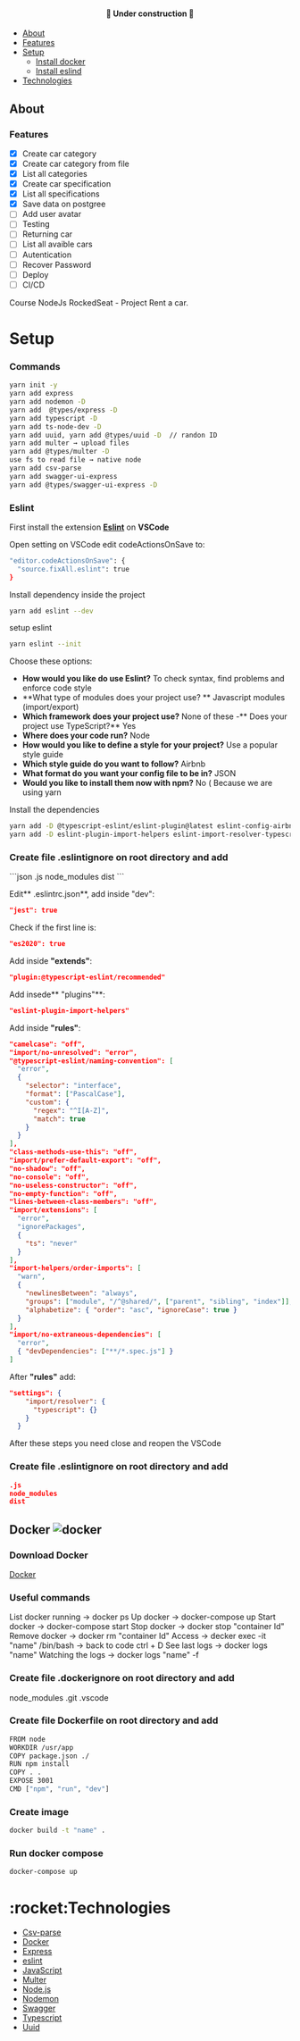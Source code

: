 <h4 align="center"> 
	🚧  Under construction  🚧
</h4>

 * [About](#about)
 * [Features](#features)
 * [Setup](#setup)
    * [Install docker](#docker)
    * [Install eslind](#eslint)
 * [Technologies](#technologies)


<a id="about"></a>
## About

<a id="features"></a>
### Features

- [x] Create car category
- [x] Create car category from file
- [x] List all categories
- [x] Create car specification
- [x] List all specifications
- [x] Save data on postgree
- [ ] Add user avatar
- [ ] Testing
- [ ] Returning car
- [ ] List all avaible cars
- [ ] Autentication
- [ ] Recover Password
- [ ] Deploy
- [ ] CI/CD

Course NodeJs RockedSeat - Project Rent a car.

<a id="setup"></a>
<h1>Setup</h1>

<h3>Commands</h3>

```bash
yarn init -y
yarn add express
yarn add nodemon -D
yarn add  @types/express -D
yarn add typescript -D
yarn add ts-node-dev -D
yarn add uuid, yarn add @types/uuid -D  // randon ID
yarn add multer → upload files
yarn add @types/multer -D
use fs to read file → native node
yarn add csv-parse
yarn add swagger-ui-express
yarn add @types/swagger-ui-express -D
```

<a id="eslint"></a>
<h3>Eslint</h3>

First install the extension [**Eslint**](https://marketplace.visualstudio.com/items?itemName=dbaeumer.vscode-eslint) on **VSCode**

Open setting on VSCode edit codeActionsOnSave to:
```bash
"editor.codeActionsOnSave": {
  "source.fixAll.eslint": true
}
```
Install dependency inside the project
```bash
yarn add eslint --dev
```

setup eslint
```bash
yarn eslint --init
```

Choose these options:
- **How would you like do use Eslint?**
   To check syntax, find problems and enforce code style
- **What type of modules does your project use? **
   Javascript modules (import/export)
- **Which framework does your project use?**
   None of these
-** Does your project use TypeScript?**
   Yes
- **Where does your code run?**
   Node
- **How would you like to define a style for your project?**
   Use a popular style guide
-  **Which style guide do you want to follow?**
   Airbnb
-  **What format do you want your config file to be in?**
   JSON
-  **Would you like to install them now with npm?**
      No ( Because we are using yarn
     
Install the dependencies
```bash
yarn add -D @typescript-eslint/eslint-plugin@latest eslint-config-airbnb-base@latest eslint-plugin-import@^2.22.1 @typescript-eslint/parser@latest
yarn add -D eslint-plugin-import-helpers eslint-import-resolver-typescript
```

<h3>Create file .eslintignore on root directory and add</h3>
```json
.js
node_modules
dist
```

Edit** .eslintrc.json**, add inside "dev":
```json
"jest": true
```

Check if the first line is:
 ```json
 "es2020": true
```

Add inside **"extends"**:
```json
"plugin:@typescript-eslint/recommended"
```

Add insede** "plugins"**:
```json
"eslint-plugin-import-helpers"
```

Add inside **"rules"**:
```json
"camelcase": "off",
"import/no-unresolved": "error",
"@typescript-eslint/naming-convention": [
  "error",
  {
    "selector": "interface",
    "format": ["PascalCase"],
    "custom": {
      "regex": "^I[A-Z]",
      "match": true
    }
  }
],
"class-methods-use-this": "off",
"import/prefer-default-export": "off",
"no-shadow": "off",
"no-console": "off",
"no-useless-constructor": "off",
"no-empty-function": "off",
"lines-between-class-members": "off",
"import/extensions": [
  "error",
  "ignorePackages",
  {
    "ts": "never"
  }
],
"import-helpers/order-imports": [
  "warn",
  {
    "newlinesBetween": "always",
    "groups": ["module", "/^@shared/", ["parent", "sibling", "index"]],
    "alphabetize": { "order": "asc", "ignoreCase": true }
  }
],
"import/no-extraneous-dependencies": [
  "error",
  { "devDependencies": ["**/*.spec.js"] }
]
```

After **"rules"** add:
```json
"settings": {
    "import/resolver": {
      "typescript": {}
    }
  }
```

After these steps you need close and reopen the VSCode

<h3>Create file .eslintignore on root directory and add</h3>

```json
.js
node_modules
dist
```

<a id="docker"></a>

## Docker ![docker](https://user-images.githubusercontent.com/24212720/115613120-66623780-a2c2-11eb-8af8-e5abc3a8386e.png)

<h3>Download Docker</h3>

[Docker](https://www.docker.com/products/docker-desktop)

<h3>Useful commands</h3>
List docker running → docker ps
Up docker → docker-compose up
Start docker → docker-compose start
Stop docker → docker stop "container Id"
Remove docker → docker rm "container Id"
Access → decker exec -it "name" /bin/bash → back to code ctrl + D
See last logs → docker logs "name"
Watching the logs → docker logs "name" -f

<h3>Create file .dockerignore on root directory and add</h3>
node_modules
.git
.vscode

<h3>Create file Dockerfile on root directory and add</h3>

```bash
FROM node
WORKDIR /usr/app
COPY package.json ./
RUN npm install
COPY . .
EXPOSE 3001
CMD ["npm", "run", "dev"]
```

<h3>Create image</h3>

```bash
docker build -t "name" .
```

<h3>Run docker compose</h3>

```bash
docker-compose up 
```


<a id="technologies"></a>
<h1> :rocket:Technologies</h1>

- [Csv-parse](https://csv.js.org/parse/)
- [Docker](https://www.docker.com/products/docker-desktop)
- [Express](https://expressjs.com/)
- [eslint ](https://eslint.org/)
- [JavaScript](https://www.javascript.com/)
- [Multer](https://yarnpkg.com/)
- [Node.js](https://nodejs.org/en/)
- [Nodemon](https://nodemon.io/)
- [Swagger](https://swagger.io/docs/open-source-tools/swagger-ui/usage/installation/)
- [Typescript](https://www.typescriptlang.org/)
- [Uuid](https://yarnpkg.com/package/uuid)
